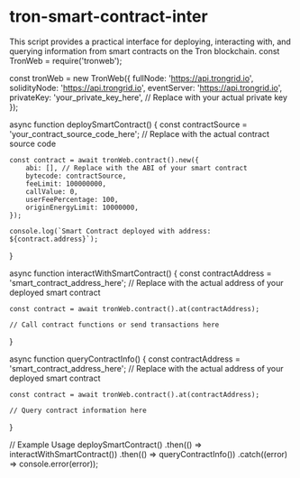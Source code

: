 # tron-smart-contract-inter      
This script provides a practical interface for deploying, interacting with, and querying information from smart contracts on the Tron blockchain.
const TronWeb = require('tronweb');

const tronWeb = new TronWeb({
    fullNode: 'https://api.trongrid.io',
    solidityNode: 'https://api.trongrid.io',
    eventServer: 'https://api.trongrid.io',
    privateKey: 'your_private_key_here', // Replace with your actual private key
});

async function deploySmartContract() {
    const contractSource = 'your_contract_source_code_here'; // Replace with the actual contract source code

    const contract = await tronWeb.contract().new({
        abi: [], // Replace with the ABI of your smart contract
        bytecode: contractSource,
        feeLimit: 100000000,
        callValue: 0,
        userFeePercentage: 100,
        originEnergyLimit: 10000000,
    });

    console.log(`Smart Contract deployed with address: ${contract.address}`);
}

async function interactWithSmartContract() {
    const contractAddress = 'smart_contract_address_here'; // Replace with the actual address of your deployed smart contract

    const contract = await tronWeb.contract().at(contractAddress);

    // Call contract functions or send transactions here
}

async function queryContractInfo() {
    const contractAddress = 'smart_contract_address_here'; // Replace with the actual address of your deployed smart contract

    const contract = await tronWeb.contract().at(contractAddress);

    // Query contract information here
}

// Example Usage
deploySmartContract()
    .then(() => interactWithSmartContract())
    .then(() => queryContractInfo())
    .catch((error) => console.error(error));
